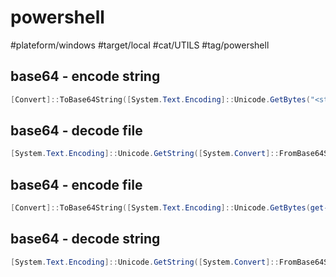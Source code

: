# powershell

#plateform/windows #target/local #cat/UTILS #tag/powershell 

## base64 - encode string
```powershell
[Convert]::ToBase64String([System.Text.Encoding]::Unicode.GetBytes("<string>"))
```

## base64 - decode file
```powershell
[System.Text.Encoding]::Unicode.GetString([System.Convert]::FromBase64String('<string>'))
```

## base64 - encode file
```powershell
[Convert]::ToBase64String([System.Text.Encoding]::Unicode.GetBytes(get-content <path>))
```

## base64 - decode string
```powershell
[System.Text.Encoding]::Unicode.GetString([System.Convert]::FromBase64String(get-content <path>))
```
